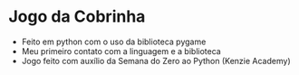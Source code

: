 # Jogo da Cobrinha
* Feito em python com o uso da biblioteca pygame
* Meu primeiro contato com a linguagem e a biblioteca
* Jogo feito com auxílio da Semana do Zero ao Python (Kenzie Academy)
